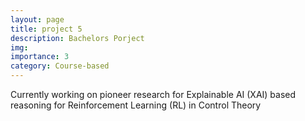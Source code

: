 ```yaml
---
layout: page
title: project 5
description: Bachelors Porject
img: 
importance: 3
category: Course-based
---
```


Currently working on pioneer research for Explainable AI (XAI) based reasoning for Reinforcement Learning (RL) in Control Theory